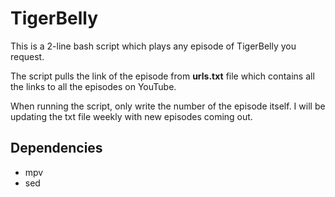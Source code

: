 # TigerBelly

This is a 2-line bash script which plays any episode of TigerBelly you request.

The script pulls the link of the episode from **urls.txt** file which contains all the links to all the episodes on YouTube. 

When running the script, only write the number of the episode itself. I will be updating the txt file weekly with new episodes coming out. 

## Dependencies

+ mpv
+ sed

